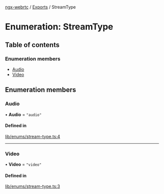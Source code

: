 [ngx-webrtc](https://github.com/lotterfriends/ngx-webrtc/tree/main/libs/ngx-webrtc/docs/README.md) / [Exports](https://github.com/lotterfriends/ngx-webrtc/tree/main/libs/ngx-webrtc/docs/modules.md) / StreamType

# Enumeration: StreamType

## Table of contents

### Enumeration members

- [Audio](https://github.com/lotterfriends/ngx-webrtc/tree/main/libs/ngx-webrtc/docs/enums/StreamType.md#audio)
- [Video](https://github.com/lotterfriends/ngx-webrtc/tree/main/libs/ngx-webrtc/docs/enums/StreamType.md#video)

## Enumeration members

### Audio

• **Audio** = `"audio"`

#### Defined in

[lib/enums/stream-type.ts:4](https://github.com/lotterfriends/video-chat/blob/238aa43/libs/ngx-webrtc/src/lib/enums/stream-type.ts#L4)

___

### Video

• **Video** = `"video"`

#### Defined in

[lib/enums/stream-type.ts:3](https://github.com/lotterfriends/video-chat/blob/238aa43/libs/ngx-webrtc/src/lib/enums/stream-type.ts#L3)
